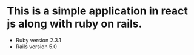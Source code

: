 # This is a simple application in react js along with ruby on rails.

* Ruby version 2.3.1
* Rails version 5.0


